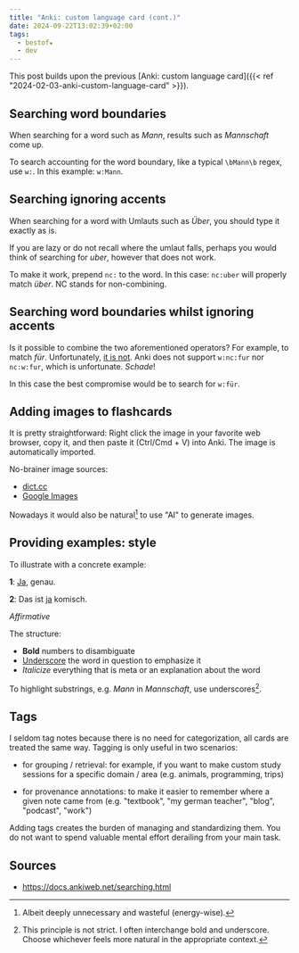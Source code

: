 ```yaml
---
title: "Anki: custom language card (cont.)"
date: 2024-09-22T13:02:39+02:00
tags:
  - bestof★
  - dev
---
```


This post builds upon the previous [Anki: custom language card]({{< ref
"2024-02-03-anki-custom-language-card" >}}).


## Searching word boundaries

When searching for a word such as _Mann_, results such as _Mannschaft_ come up.

To search accounting for the word boundary, like a typical `\bMann\b` regex, use
`w:`. In this example: `w:Mann`.

## Searching ignoring accents

When searching for a word with Umlauts such as _Über_, you should type it
exactly as is.

If you are lazy or do not recall where the umlaut falls, perhaps you would think
of searching for _uber_, however that does not work.

To make it work, prepend `nc:` to the word. In this case: `nc:uber` will
properly match _über_. NC stands for non-combining.

## Searching word boundaries **whilst** ignoring accents

Is it possible to combine the two aforementioned operators? For example, to
match _für_. Unfortunately, [it is
not](https://stackoverflow.com/questions/79011851/anki-how-to-match-while-using-both-w-and-nc-simultaneously).
Anki does not support `w:nc:fur` nor `nc:w:fur`, which is unfortunate. _Schade_!

In this case the best compromise would be to search for `w:für`.

## Adding images to flashcards

It is pretty straightforward: Right click the image in your favorite web
browser, copy it, and then paste it (Ctrl/Cmd + V) into Anki. The image is
automatically imported.

No-brainer image sources:

- [dict.cc](https://dict.cc/)
- [Google Images](https://images.google.com/)

Nowadays it would also be natural[^1] to use "AI" to generate images.

## Providing examples: style

To illustrate with a concrete example:

**1**: <u>Ja</u>, genau.

**2**: Das ist <u>ja</u> komisch.

_Affirmative_

The structure:

- **Bold** numbers to disambiguate
- <u>Underscore</u> the word in question to emphasize it
- _Italicize_ everything that is meta or an explanation about the word

To highlight substrings, e.g. _Mann_ in _Mannschaft_, use underscores[^2].

## Tags

I seldom tag notes because there is no need for categorization, all cards are
treated the same way. Tagging is only useful in two scenarios:

- for grouping / retrieval: for example, if you want to make custom study
  sessions for a specific domain / area (e.g. animals, programming, trips)

- for provenance annotations: to make it easier to remember where a given note
  came from (e.g. "textbook", "my german teacher", "blog", "podcast", "work")

Adding tags creates the burden of managing and standardizing them. You do not
want to spend valuable mental effort derailing from your main task.

## Sources

- https://docs.ankiweb.net/searching.html

[^1]: Albeit deeply unnecessary and wasteful (energy-wise).
[^2]: This principle is not strict. I often interchange bold and underscore.
    Choose whichever feels more natural in the appropriate context.
